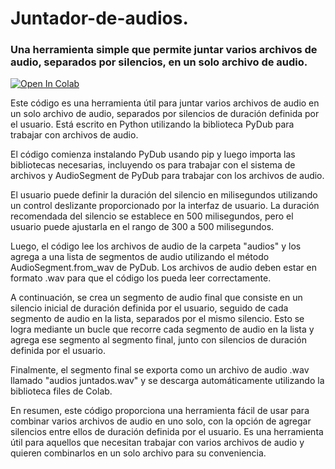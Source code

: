# Juntador-de-audios.
### Una herramienta simple que permite juntar varios archivos de audio, separados por silencios, en un solo archivo de audio.

[![Open In Colab](https://colab.research.google.com/assets/colab-badge.svg)](https://colab.research.google.com/github/XxNessuxX/Juntador-de-audios./blob/main/Juntador_de_audios.ipynb)


Este código es una herramienta útil para juntar varios archivos de audio en un solo archivo de audio, separados por silencios de duración definida por el usuario. Está escrito en Python utilizando la biblioteca PyDub para trabajar con archivos de audio.

El código comienza instalando PyDub usando pip y luego importa las bibliotecas necesarias, incluyendo os para trabajar con el sistema de archivos y AudioSegment de PyDub para trabajar con los archivos de audio.

El usuario puede definir la duración del silencio en milisegundos utilizando un control deslizante proporcionado por la interfaz de usuario. La duración recomendada del silencio se establece en 500 milisegundos, pero el usuario puede ajustarla en el rango de 300 a 500 milisegundos.

Luego, el código lee los archivos de audio de la carpeta "audios" y los agrega a una lista de segmentos de audio utilizando el método AudioSegment.from_wav de PyDub. Los archivos de audio deben estar en formato .wav para que el código los pueda leer correctamente.

A continuación, se crea un segmento de audio final que consiste en un silencio inicial de duración definida por el usuario, seguido de cada segmento de audio en la lista, separados por el mismo silencio. Esto se logra mediante un bucle que recorre cada segmento de audio en la lista y agrega ese segmento al segmento final, junto con silencios de duración definida por el usuario.

Finalmente, el segmento final se exporta como un archivo de audio .wav llamado "audios juntados.wav" y se descarga automáticamente utilizando la biblioteca files de Colab.

En resumen, este código proporciona una herramienta fácil de usar para combinar varios archivos de audio en uno solo, con la opción de agregar silencios entre ellos de duración definida por el usuario. Es una herramienta útil para aquellos que necesitan trabajar con varios archivos de audio y quieren combinarlos en un solo archivo para su conveniencia.
